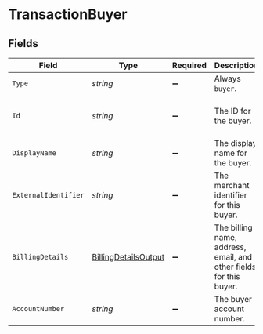 # TransactionBuyer


## Fields

| Field                                                                   | Type                                                                    | Required                                                                | Description                                                             | Example                                                                 |
| ----------------------------------------------------------------------- | ----------------------------------------------------------------------- | ----------------------------------------------------------------------- | ----------------------------------------------------------------------- | ----------------------------------------------------------------------- |
| `Type`                                                                  | *string*                                                                | :heavy_minus_sign:                                                      | Always `buyer`.                                                         | buyer                                                                   |
| `Id`                                                                    | *string*                                                                | :heavy_minus_sign:                                                      | The ID for the buyer.                                                   | fe26475d-ec3e-4884-9553-f7356683f7f9                                    |
| `DisplayName`                                                           | *string*                                                                | :heavy_minus_sign:                                                      | The display name for the buyer.                                         | John Doe                                                                |
| `ExternalIdentifier`                                                    | *string*                                                                | :heavy_minus_sign:                                                      | The merchant identifier for this buyer.                                 | buyer-12345                                                             |
| `BillingDetails`                                                        | [BillingDetailsOutput](../../Models/Components/BillingDetailsOutput.md) | :heavy_minus_sign:                                                      | The billing name, address, email, and other fields for this buyer.      |                                                                         |
| `AccountNumber`                                                         | *string*                                                                | :heavy_minus_sign:                                                      | The buyer account number.                                               |                                                                         |